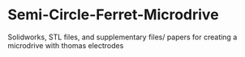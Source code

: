 # Semi-Circle-Ferret-Microdrive
Solidworks, STL files, and supplementary files/ papers for creating a microdrive with thomas electrodes
